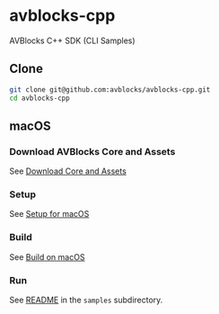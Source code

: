 # avblocks-cpp

AVBlocks C++ SDK (CLI Samples)

## Clone

```bash
git clone git@github.com:avblocks/avblocks-cpp.git
cd avblocks-cpp
```

## macOS

### Download AVBlocks Core and Assets

See [Download Core and Assets](./docs/download-avblocks-core-and-assets.md) 

### Setup

See [Setup for macOS](./docs/setup-mac.md)

### Build

See [Build on macOS](./docs/build-mac.md)

### Run

See [README](./samples/README.md) in the `samples` subdirectory. 

